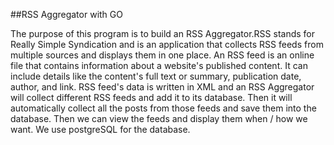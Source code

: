 ##RSS Aggregator with GO

The purpose of this program is to build an RSS Aggregator.RSS stands for Really Simple Syndication and is an application that collects RSS feeds from multiple sources and displays them in one place.
An RSS feed is an online file that contains information about a website's published content. It can include details like the content's full text or summary, publication date, author, and link.
RSS feed's data is written in XML and an RSS Aggregator will collect different RSS feeds and add it to its database. 
Then it will automatically collect all the posts from those feeds and save them into the database. Then we can view the feeds and display them when / how we want.
We use postgreSQL for the database. 
